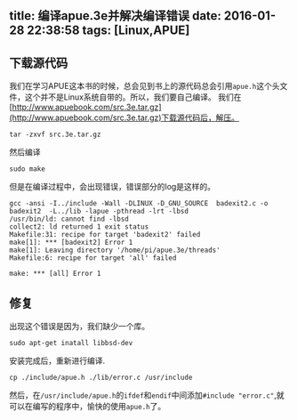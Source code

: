 title: 编译apue.3e并解决编译错误
date: 2016-01-28 22:38:58
tags: [Linux,APUE]
---
## 下载源代码
我们在学习APUE这本书的时候，总会见到书上的源代码总会引用`apue.h`这个头文件，这个并不是Linux系统自带的。所以，我们要自己编译。
我们在[http://www.apuebook.com/src.3e.tar.gz](http://www.apuebook.com/src.3e.tar.gz)下载源代码后，解压。
```shell
tar -zxvf src.3e.tar.gz
```
然后编译
```shell
sudo make
```
但是在编译过程中，会出现错误，错误部分的log是这样的。
```
gcc -ansi -I../include -Wall -DLINUX -D_GNU_SOURCE  badexit2.c -o badexit2  -L../lib -lapue -pthread -lrt -lbsd
/usr/bin/ld: cannot find -lbsd
collect2: ld returned 1 exit status
Makefile:31: recipe for target 'badexit2' failed
make[1]: *** [badexit2] Error 1
make[1]: Leaving directory '/home/pi/apue.3e/threads'
Makefile:6: recipe for target 'all' failed

make: *** [all] Error 1
```

## 修复
出现这个错误是因为，我们缺少一个库。
```shell
sudo apt-get inatall libbsd-dev
```

安装完成后，重新进行编译.

```
cp ./include/apue.h ./lib/error.c /usr/include
```
然后，在`/usr/include/apue.h`的`ifdef`和`endif`中间添加`#include "error.c"`,就可以在编写的程序中，愉快的使用`apue.h`了。